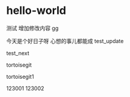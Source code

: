﻿# hello-world
测试
增加修改内容
gg

今天是个好日子呀
心想的事儿都能成
test_update

test_next


tortoisegit

tortoisegit1

123001
123002
